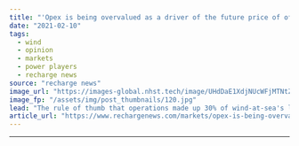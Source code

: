 ```yaml
---
title: "'Opex is being overvalued as a driver of the future price of offshore wind'"
date: "2021-02-10"
tags: 
  - wind
  - opinion
  - markets
  - power players
  - recharge news
source: "recharge news"
image_url: "https://images-global.nhst.tech/image/UHdDaE1XdjNUcWFjMTNtZnJrVTk2MW1OU2FQTFMzSHNuT2tsd0MvOS9qbz0=/nhst/binary/4c63de75446d5bbf79cc873f98607bce"
image_fp: "/assets/img/post_thumbnails/120.jpg"
lead: "The rule of thumb that operations made up 30% of wind-at-sea's levelised cost of energy is out-of-date, says Jonah Ury. It could half that. And the impact could be huge."
article_url: "https://www.rechargenews.com/markets/opex-is-being-overvalued-as-a-driver-of-the-future-price-of-offshore-wind/2-1-960661"
---
```


---
